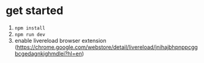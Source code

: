 # get started

1. `npm install`
2. `npm run dev`
3. enable livereload browser extension (https://chrome.google.com/webstore/detail/livereload/jnihajbhpnppcggbcgedagnkighmdlei?hl=en)



